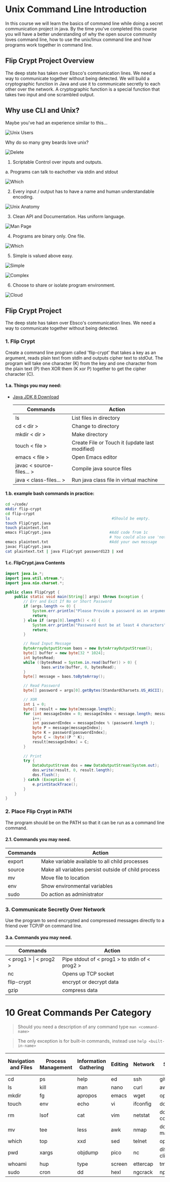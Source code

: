 # Unix Command Line Introduction

In this course we will learn the basics of command line while doing a secret communication project in java. 
By the time you've completed this course you will have a better understanding of
why the open source community loves command line,
how to use the unix/linux command line and
how programs work together in command line.

## Flip Crypt Project Overview

The deep state has taken over Ebsco's communication lines. 
We need a way to communicate together without being detected. 
We will build a cryptographic function in Java and use it to communicate secretly
to each other over the network. 
A cryptographic function is a special function that takes two input and one scrambled output.

## Why use CLI and Unix?

Maybe you've had an experience similar to this...

![Unix Users](images/comic.gif)

Why do so many grey beards love unix?

![Delete](images/delete.jpg)

1. Scriptable Control over inputs and outputs.

  a. Programs can talk to eachother via stdin and stdout
  
  ![Which](images/process.png)
  
2. Every input / output has to have a name and human understandable encoding.

  ![Unix Anatomy](images/anatomy.png)

3. Clean API and Documentation. Has uniform language.

  ![Man Page](images/man.png)

4. Programs are binary only. One file.

  ![Which](images/which.png)

5. Simple is valued above easy.

  ![Simple](images/simple.png)

  ![Complex](images/complex.png)

6. Choose to share or isolate program environment.

  ![Cloud](images/cloud.png)

## Flip Crypt Project

The deep state has taken over Ebsco's communication lines. 
We need a way to communicate together without being detected.

### 1. Flip Crypt

  Create a command line program called 'flip-crypt' that takes a key as an argument, 
  reads plain text from stdIn and outputs cipher text to stdOut.
  The program will take one character (K) from the key and 
  one character from the plain text (P) then 
  XOR them (K xor P) together to get the cipher character (C).

#### 1.a. Things you may need:

- [Java JDK 8 Download](http://www.oracle.com/technetwork/java/javase/downloads/jdk8-downloads-2133151.html)

  | Commands                  | Action                                         |
  | ------------------------- | --------                                       |
  | ls                        | List files in directory                        |
  | cd < dir >                | Change to directory                            |
  | mkdir < dir >             | Make directory                                 |
  | touch < file >            | Create File or Touch it (update last modified) |
  | emacs < file >            | Open Emacs editor                              |
  | javac < source-files... > | Compile java source files                      |
  | java  < class-files... >  | Run java class file in virtual machine         |

#### 1.b. example bash commands in practice:
  
```bash
cd ~/code/
mkdir flip-crypt
cd flip-crypt
ls                                             #Should be empty.
touch FlipCrypt.java
touch plaintext.txt
emacs FlipCrypt.java                          #Add code from 1c
                                              # You could also use 'notepad' on windows instead of emacs.
emacs plaintext.txt                           #Add your own message
javac FlipCrypt.java
cat plaintext.txt | java FlipCrypt password123 | xxd
```

#### 1.c. FlipCrypt.java Contents
  
```java
import java.io.*;
import java.util.stream.*;
import java.nio.charset.*;

public class FlipCrypt {
	public static void main(String[] args) throws Exception {
		// Err and Exit If No or Short Password
		if (args.length <= 0) {
 			System.err.println("Please Provide a password as an argument");
			return;
		} else if (args[0].length() < 4) {
			System.err.println("Password must be at least 4 characters");
			return;
		}

		// Read Input Message
		ByteArrayOutputStream baos = new ByteArrayOutputStream();
		byte[] buffer = new byte[32 * 1024];
		int bytesRead;
		while ((bytesRead = System.in.read(buffer)) > 0) {
    			baos.write(buffer, 0, bytesRead);
		}
		byte[] message = baos.toByteArray();

		// Read Password
		byte[] password = args[0].getBytes(StandardCharsets.US_ASCII);

		// XOR
		int i = 0;
		byte[] result = new byte[message.length];
		for (int messageIndex = 0; messageIndex < message.length; messageIndex++) {
			i++;
			int passwordIndex = messageIndex % (password.length );
			byte P = message[messageIndex];
			byte K = password[passwordIndex];
			byte C = (byte)(P ^ K);
			result[messageIndex] = C;
		}
		
		// Print
		try {
			DataOutputStream dos = new DataOutputStream(System.out);
			dos.write(result, 0, result.length);
			dos.flush();
		} catch (Exception e) {
			e.printStackTrace();
		}
  	}
}
```
    
### 2. Place Flip Crypt in PATH

  The program should be on the PATH so that it can be run as a command line command.
  
#### 2.1. Commands you may need.

  | Commands                  | Action                                              |
  | ------------------------- | --------                                            |
  | export                    | Make variable available to all child processes      |
  | source                    | Make all variables persist outside of child process |
  | mv                        | Move file to location                               |
  | env                       | Show environmental variables                        |
  | sudo                      | Do action as administrator                          |

### 3. Communicate Secretly Over Network

  Use the program to send encrypted and compressed messages directly to a friend over TCP/IP on command line.

#### 3.a. Commands you may need.

  | Commands                   | Action                                         |
  | -------------------------  | --------                                       |
  | < prog1 > &#124; < prog2 > | Pipe stdout of < prog1 > to stdin of < prog2 > |
  | nc                         | Opens up TCP socket                            |
  | flip-crypt                 | encrypt or decrypt data                        |
  | gzip                       | compress data                                  |

# 10 Great Commands Per Category

> Should you need a description of any command type `man <command-name>`

> The only exception is for built-in commands, instead use `help <built-in-name>`

| Navigation and Files | Process Management | Information Gathering | Editing | Network  | Open Source Tools | Compilers Interpreters |
| ----------           | ------------------ | --------------------- | ------- | -------  | ----------------- | ---------              |
| cd                   | ps                 | help                  | ed      | ssh      | git               | javac                  |
| ls                   | kill               | man                   | nano    | curl     | aws               | node                   |
| mkdir                | fg                 | apropos               | emacs   | wget     | openstack         | python                 |
| touch                | env                | echo                  | vi      | ifconfig | docker            | perl                   |
| rm                   | lsof               | cat                   | vim     | netstat  | docker-compose    | clang                  |
| mv                   | tee                | less                  | awk     | nmap     | docker-machine    | clang++                |
| which                | top                | xxd                   | sed     | telnet   | openssl           | cc                     |
| pwd                  | xargs              | objdump               | pico    | nc       | diff2html-cli     | gcc                    |
| whoami               | hup                | type                  | screen  | ettercap | tmux              | go                     |
| sudo                 | cron               | dd                    | hexl    | ngcrack  | npm               | latex                  |

